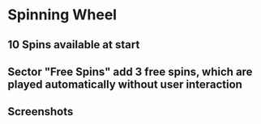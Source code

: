 # Spinning Wheel 
## 10 Spins available at start
## Sector "Free Spins" add 3 free spins, which are played automatically without user interaction
## Screenshots